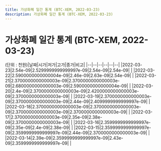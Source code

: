 ```yaml
---
title: 가상화폐 일간 통계 (BTC-XEM, 2022-03-23)
description: 가상화폐 일간 통계 (BTC-XEM, 2022-03-23)
---
```


가상화폐 일간 통계 (BTC-XEM, 2022-03-23)
===

(단위 : 천원)|날짜|시가|저가|고가|종가|비고|
|--|--|--|--|--|--|
|2022-03-23|2.54e-09|2.5299999999999997e-09|2.54e-09|2.54e-09|    |
|2022-03-22|2.5900000000000004e-09|2.46e-09|2.63e-09|2.54e-09|    |
|2022-03-21|2.3700000000000003e-09|2.3700000000000003e-09|2.6800000000000003e-09|2.5900000000000004e-09|    |
|2022-03-20|2.4e-09|2.3700000000000003e-09|2.4200000000000003e-09|2.3700000000000003e-09|    |
|2022-03-19|2.3700000000000003e-09|2.3700000000000003e-09|2.44e-09|2.4099999999999997e-09|    |
|2022-03-18|2.3700000000000003e-09|2.3700000000000003e-09|2.3700000000000003e-09|2.3700000000000003e-09|    |
|2022-03-17|2.3700000000000003e-09|2.35e-09|2.38e-09|2.3700000000000003e-09|    |
|2022-03-16|2.3599999999999997e-09|2.35e-09|2.4e-09|2.38e-09|    |
|2022-03-15|2.3599999999999997e-09|2.3599999999999997e-09|2.44e-09|2.3700000000000003e-09|    |
|2022-03-14|2.39e-09|2.3599999999999997e-09|2.43e-09|2.3599999999999997e-09|    |
